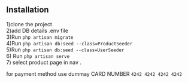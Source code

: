 ## Installation

1)clone the project <br>
2)add DB details .env file <br>
3)Run  `php artisan migrate`  <br>
4)Run `php artisan db:seed --class=ProductSeeder` <br>
5)Run `php artisan db:seed --class=UserSeeder` <br>
6) Run `php artisan serve` <br>
7) select product page in nav . <br>

for payment method use dummay CARD NUMBER `4242 4242 4242 4242 ` 





